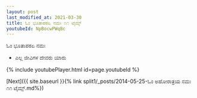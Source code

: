 ```yaml
---
layout: post
last_modified_at: 2021-03-30
title: ಓಂ ಭೂತಾಪಠಏ ನಮಃ ೧೧ ಟೈಮ್ಸ್
youtubeId: NpBocwPWqBc
---
```

 
 
 ಓಂ ಭೂತಾಪಠಏ ನಮಃ  
 
 -  ಎಲ್ಲ ಜೀವಿಗಳ ದೇವರು ಯಾರು 
 
  
 
  
 
 
 
 
 
 


{% include youtubePlayer.html id=page.youtubeId %}
 
[Next]({{ site.baseurl }}{% link  split1/_posts/2014-05-25-ಓಂ ಅಹೋರಾತ್ರಯ ನಮಃ ೧೧ ಟೈಮ್ಸ್.md%})
 
